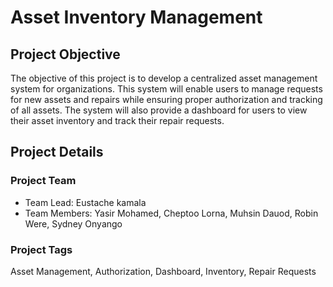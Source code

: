 # Asset Inventory Management

## Project Objective
The objective of this project is to develop a centralized asset management system for organizations. This system will enable users to manage requests for new assets and repairs while ensuring proper authorization and tracking of all assets. The system will also provide a dashboard for users to view their asset inventory and track their repair requests.

## Project Details

### Project Team
- Team Lead: Eustache kamala
- Team Members: Yasir Mohamed, Cheptoo Lorna, Muhsin Dauod, Robin Were, Sydney Onyango

### Project Tags
Asset Management, Authorization, Dashboard, Inventory, Repair Requests